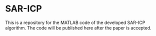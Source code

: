 # SAR-ICP
This is a repository for the MATLAB code of the developed SAR-ICP algorithm. The code will be published here after the paper is accepted. 

